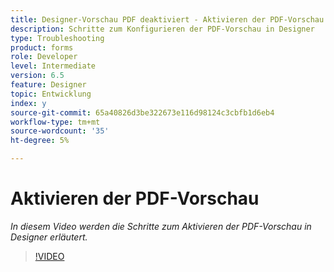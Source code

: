 ```yaml
---
title: Designer-Vorschau PDF deaktiviert - Aktivieren der PDF-Vorschau
description: Schritte zum Konfigurieren der PDF-Vorschau in Designer
type: Troubleshooting
product: forms
role: Developer
level: Intermediate
version: 6.5
feature: Designer
topic: Entwicklung
index: y
source-git-commit: 65a40826d3be322673e116d98124c3cbfb1d6eb4
workflow-type: tm+mt
source-wordcount: '35'
ht-degree: 5%

---
```



# Aktivieren der PDF-Vorschau

*In diesem Video werden die Schritte zum Aktivieren der PDF-Vorschau in Designer erläutert.*

>[!VIDEO](https://video.tv.adobe.com/v/335500?quality=9&learn=on)
